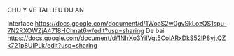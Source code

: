 CHU Y VE TAI LIEU DU AN

Interface
https://docs.google.com/document/d/1WoaS2w0gvSkLozQS1spu-7N2RXOWZjA4718HChnat6w/edit?usp=sharing
De bai
https://docs.google.com/document/d/1NIrXo3YiIVgt5CoiARxDkS52lP8yjtQZk721p8UIPLk/edit?usp=sharing
